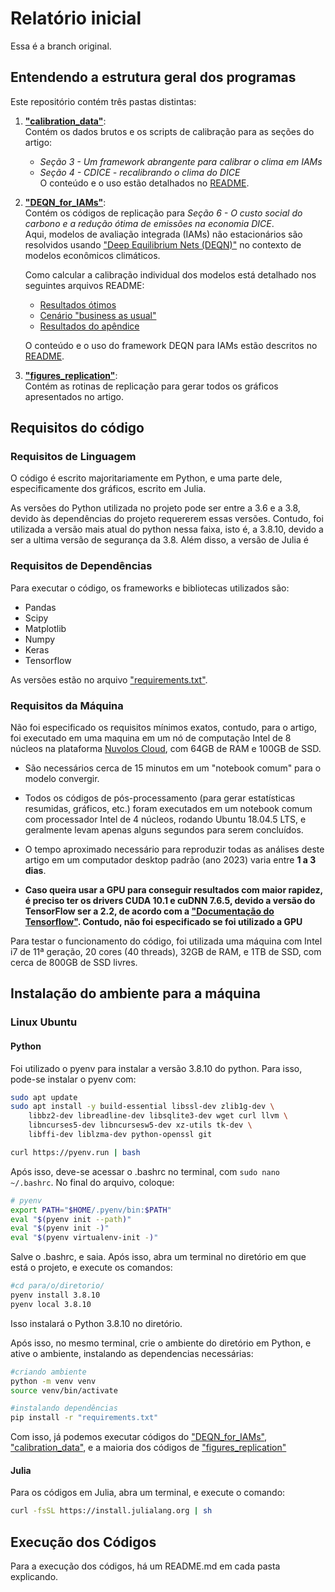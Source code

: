 # Relatório inicial
Essa é a branch original. 

## Entendendo a estrutura geral dos programas
Este repositório contém três pastas distintas:

1. **["calibration_data"](calibration_data)**:  
   Contém os dados brutos e os scripts de calibração para as seções do artigo:  
   - *Seção 3 - Um framework abrangente para calibrar o clima em IAMs*  
   - *Seção 4 - CDICE - recalibrando o clima do DICE*  
   O conteúdo e o uso estão detalhados no [README](calibration_data/README.md).  

2. **["DEQN_for_IAMs"](DEQN_for_IAMs)**:  
   Contém os códigos de replicação para *Seção 6 - O custo social do carbono e a redução ótima de emissões na economia DICE*.  
   Aqui, modelos de avaliação integrada (IAMs) não estacionários são resolvidos usando ["Deep Equilibrium Nets (DEQN)"](https://onlinelibrary.wiley.com/doi/epdf/10.1111/iere.12575) no contexto de modelos econômicos climáticos.  

   Como calcular a calibração individual dos modelos está detalhado nos seguintes arquivos README:  
   - [Resultados ótimos](DEQN_for_IAMs/dice_generic/README.md)  
   - [Cenário "business as usual"](DEQN_for_IAMs/gdice_baseline/README.md)  
   - [Resultados do apêndice](DEQN_for_IAMs/dice_generic_FEX)  

   O conteúdo e o uso do framework DEQN para IAMs estão descritos no [README](DEQN_for_IAMs/README.md).  

3. **["figures_replication"](figures_replication)**:  
   Contém as rotinas de replicação para gerar todos os gráficos apresentados no artigo.


## Requisitos do código
### Requisitos de Linguagem
O código é escrito majoritariamente em Python, e uma parte dele, especificamente dos gráficos, escrito em Julia. 

As versões do Python utilizada no projeto pode ser entre a 3.6 e a 3.8, devido às dependências do projeto requererem essas versões. Contudo, foi utilizada a versão mais atual do python nessa faixa, isto é, a 3.8.10, devido a ser a ultima versão de segurança da 3.8. Além disso, a versão de Julia é 

### Requisitos de Dependências
Para executar o código, os frameworks e bibliotecas utilizados são:
- Pandas
- Scipy
- Matplotlib
- Numpy
- Keras
- Tensorflow

As versões estão no arquivo ["requirements.txt"](requirements.txt).

### Requisitos da Máquina
Não foi especificado os requisitos mínimos exatos, contudo, para o artigo, foi executado em uma maquina em um nó de computação Intel de 8 núcleos na plataforma [Nuvolos Cloud](https://nuvolos.cloud), com 64GB de RAM e 100GB de SSD. 

- São necessários cerca de 15 minutos em um "notebook comum" para o modelo convergir.

- Todos os códigos de pós-processamento (para gerar estatísticas resumidas, gráficos, etc.) foram executados em um notebook comum com processador Intel de 4 núcleos, rodando Ubuntu 18.04.5 LTS, e geralmente levam apenas alguns segundos para serem concluídos.

- O tempo aproximado necessário para reproduzir todas as análises deste artigo em um computador desktop padrão (ano 2023) varia entre **1 a 3 dias**.

- **Caso queira usar a GPU para conseguir resultados com maior rapidez, é preciso ter os drivers CUDA 10.1 e cuDNN 7.6.5, devido a versão do TensorFlow ser a 2.2, de acordo com a ["Documentação do Tensorflow"](https://www.tensorflow.org/install/source?hl=pt-br#gpu). Contudo, não foi especificado se foi utilizado a GPU**

Para testar o funcionamento do código, foi utilizada uma máquina com Intel i7 de 11ª geração, 20 cores (40 threads), 32GB de RAM, e 1TB de SSD, com cerca de 800GB de SSD livres.

## Instalação do ambiente para a máquina
### Linux Ubuntu
#### Python
Foi utilizado o pyenv para instalar a versão 3.8.10 do python. Para isso, pode-se instalar o pyenv com:

```bash
sudo apt update
sudo apt install -y build-essential libssl-dev zlib1g-dev \
    libbz2-dev libreadline-dev libsqlite3-dev wget curl llvm \
    libncurses5-dev libncursesw5-dev xz-utils tk-dev \
    libffi-dev liblzma-dev python-openssl git

curl https://pyenv.run | bash

```
Após isso, deve-se acessar o .bashrc no terminal, com `sudo nano ~/.bashrc`. No final do arquivo, coloque:
```bash
# pyenv
export PATH="$HOME/.pyenv/bin:$PATH"
eval "$(pyenv init --path)"
eval "$(pyenv init -)"
eval "$(pyenv virtualenv-init -)"
```
Salve o .bashrc, e saia.
Após isso, abra um terminal no diretório em que está o projeto, e execute os comandos:
```bash
#cd para/o/diretorio/
pyenv install 3.8.10
pyenv local 3.8.10
```
Isso instalará o Python 3.8.10 no diretório.

Após isso, no mesmo terminal, crie o ambiente do diretório em Python, e ative o ambiente, instalando as dependencias necessárias:

```bash
#criando ambiente
python -m venv venv
source venv/bin/activate

#instalando dependências
pip install -r "requirements.txt"
```

Com isso, já podemos executar códigos do ["DEQN_for_IAMs"](/DEQN_for_IAMs/), ["calibration_data"](/calibration_data/), e a maioria dos códigos de ["figures_replication"](/figures_replication/)
#### Julia 
Para os códigos em Julia, abra um terminal, e execute o comando:

```bash
curl -fsSL https://install.julialang.org | sh
```

## Execução dos Códigos

Para a execução dos códigos, há um README.md em cada pasta explicando.